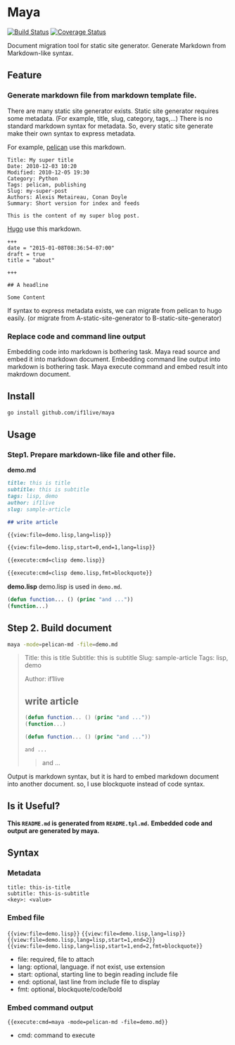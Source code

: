 

# Maya

[![Build Status](https://travis-ci.org/if1live/maya.svg?branch=master)](https://travis-ci.org/if1live/maya)
[![Coverage Status](https://coveralls.io/repos/github/if1live/maya/badge.svg?branch=master)](https://coveralls.io/github/if1live/maya?branch=master)

Document migration tool for static site generator.
Generate Markdown from Markdown-like syntax.

## Feature
### Generate markdown file from markdown template file.
There are many static site generator exists.
Static site generator requires some metadata. (For example, title, slug, category, tags,...)
There is no standard markdown syntax for metadata.
So, every static site generate make their own syntax to express metadata.

For example, [pelican](http://blog.getpelican.com/) use this markdown.

```
Title: My super title
Date: 2010-12-03 10:20
Modified: 2010-12-05 19:30
Category: Python
Tags: pelican, publishing
Slug: my-super-post
Authors: Alexis Metaireau, Conan Doyle
Summary: Short version for index and feeds

This is the content of my super blog post.
```

[Hugo](https://gohugo.io/) use this markdown.

```
+++
date = "2015-01-08T08:36:54-07:00"
draft = true
title = "about"

+++

## A headline

Some Content
```

If syntax to express metadata exists, we can migrate from pelican to hugo easily.
(or migrate from A-static-site-generator to B-static-site-generator)

### Replace code and command line output
Embedding code into markdown is bothering task. Maya read source and embed it into markdown document.
Embedding command line output into markdown is bothering task. Maya execute command and embed result into makrdown document.


## Install

```bash
go install github.com/if1live/maya
```
## Usage

### Step1. Prepare markdown-like file and other file.

**demo.md**

```md
title: this is title
subtitle: this is subtitle
tags: lisp, demo
author: if1live
slug: sample-article

## write article

{{view:file=demo.lisp,lang=lisp}}

{{view:file=demo.lisp,start=0,end=1,lang=lisp}}

{{execute:cmd=clisp demo.lisp}}

{{execute:cmd=clisp demo.lisp,fmt=blockquote}}
```

**demo.lisp**
demo.lisp is used in ``demo.md``.

```lisp
(defun function... () (princ "and ..."))
(function...)
```

## Step 2. Build document

```bash
maya -mode=pelican-md -file=demo.md
```

> Title: this is title
> Subtitle: this is subtitle
> Slug: sample-article
> Tags: lisp, demo
> 
> Author: if1live
> 
> ## write article
> 
> ```lisp
> (defun function... () (princ "and ..."))
> (function...)
> ```
> 
> ```lisp
> (defun function... () (princ "and ..."))
> ```
> 
> ```
> and ...
> ```
> 
> > and ...
> 
> 


Output is markdown syntax, but it is hard to embed markdown document into another document. so, I use blockquote instead of code syntax.

## Is it Useful?

**This `README.md` is generated from `README.tpl.md`.**
**Embedded code and output are generated by maya.**

## Syntax
### Metadata
```
title: this-is-title
subtitle: this-is-subtitle
<key>: <value>
```

### Embed file

`{{view:file=demo.lisp}}`
`{{view:file=demo.lisp,lang=lisp}}`
`{{view:file=demo.lisp,lang=lisp,start=1,end=2}}`
`{{view:file=demo.lisp,lang=lisp,start=1,end=2,fmt=blockquote}}`

* file: required, file to attach
* lang: optional, language. if not exist, use extension
* start: optional, starting line to begin reading include file
* end: optional, last line from include file to display
* fmt: optional, blockquote/code/bold

### Embed command output

`{{execute:cmd=maya -mode=pelican-md -file=demo.md}}`

* cmd: command to execute

